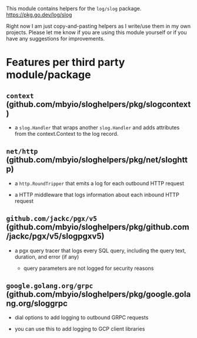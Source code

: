 This module contains helpers for the `log/slog` package. https://pkg.go.dev/log/slog

Right now I am just copy-and-pasting helpers as I write/use them in my own
projects. Please let me know if you are using this module yourself or if you
have any suggestions for improvements.

# Features per third party module/package

## `context` (github.com/mbyio/sloghelpers/pkg/slogcontext)

  - a `slog.Handler` that wraps another `slog.Handler` and adds attributes from
    the context.Context to the log record.

## `net/http` (github.com/mbyio/sloghelpers/pkg/net/sloghttp)

  - a `http.RoundTripper` that emits a log for each outbound HTTP request

  - a HTTP middleware that logs information about each inbound HTTP request

## `github.com/jackc/pgx/v5` (github.com/mbyio/sloghelpers/pkg/github.com/jackc/pgx/v5/slogpgxv5)

  - a pgx query tracer that logs every SQL query, including the query text, duration, and error (if any)

    - query parameters are not logged for security reasons

## `google.golang.org/grpc` (github.com/mbyio/sloghelpers/pkg/google.golang.org/sloggrpc

  - dial options to add logging to outbound GRPC requests

  - you can use this to add logging to GCP client libraries
